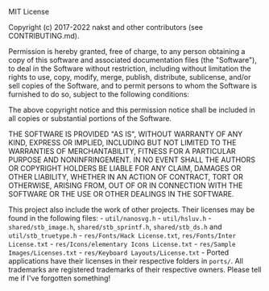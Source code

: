 MIT License

Copyright (c) 2017-2022 nakst and other contributors (see CONTRIBUTING.md).

Permission is hereby granted, free of charge, to any person obtaining a copy
of this software and associated documentation files (the "Software"), to deal
in the Software without restriction, including without limitation the rights
to use, copy, modify, merge, publish, distribute, sublicense, and/or sell
copies of the Software, and to permit persons to whom the Software is
furnished to do so, subject to the following conditions:

The above copyright notice and this permission notice shall be included in all
copies or substantial portions of the Software.

THE SOFTWARE IS PROVIDED "AS IS", WITHOUT WARRANTY OF ANY KIND, EXPRESS OR
IMPLIED, INCLUDING BUT NOT LIMITED TO THE WARRANTIES OF MERCHANTABILITY,
FITNESS FOR A PARTICULAR PURPOSE AND NONINFRINGEMENT. IN NO EVENT SHALL THE
AUTHORS OR COPYRIGHT HOLDERS BE LIABLE FOR ANY CLAIM, DAMAGES OR OTHER
LIABILITY, WHETHER IN AN ACTION OF CONTRACT, TORT OR OTHERWISE, ARISING FROM,
OUT OF OR IN CONNECTION WITH THE SOFTWARE OR THE USE OR OTHER DEALINGS IN THE
SOFTWARE.

This project also include the work of other projects.
Their licenses may be found in the following files:
	- `util/nanosvg.h`
	- `util/hsluv.h`
	- `shared/stb_image.h`, `shared/stb_sprintf.h`, `shared/stb_ds.h` and `util/stb_truetype.h`
	- `res/Fonts/Hack License.txt`, `res/Fonts/Inter License.txt`
	- `res/Icons/elementary Icons License.txt`
	- `res/Sample Images/Licenses.txt`
	- `res/Keyboard Layouts/License.txt`
	- Ported applications have their licenses in their respective folders in `ports/`.
All trademarks are registered trademarks of their respective owners.
Please tell me if I've forgotten something!
